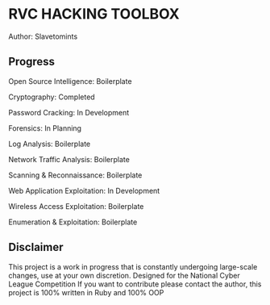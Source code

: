 # RVC HACKING TOOLBOX
Author: Slavetomints


## Progress
Open Source Intelligence: Boilerplate

Cryptography: Completed

Password Cracking: In Development

Forensics: In Planning

Log Analysis: Boilerplate

Network Traffic Analysis: Boilerplate 

Scanning & Reconnaissance: Boilerplate

Web Application Exploitation: In Development

Wireless Access Exploitation: Boilerplate

Enumeration & Exploitation: Boilerplate



## Disclaimer
This project is a work in progress that is constantly undergoing large-scale changes, use at your own discretion.
Designed for the National Cyber League Competition
If you want to contribute please contact the author, this project is 100% written in Ruby and 100% OOP
